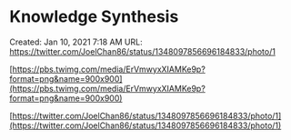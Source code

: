 # Knowledge Synthesis

Created: Jan 10, 2021 7:18 AM
URL: https://twitter.com/JoelChan86/status/1348097856696184833/photo/1

[https://pbs.twimg.com/media/ErVmwyxXIAMKe9p?format=png&name=900x900](https://pbs.twimg.com/media/ErVmwyxXIAMKe9p?format=png&name=900x900)

[https://twitter.com/JoelChan86/status/1348097856696184833/photo/1](https://twitter.com/JoelChan86/status/1348097856696184833/photo/1)